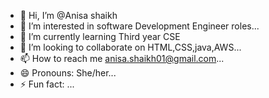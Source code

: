- 👋 Hi, I’m @Anisa shaikh
- 👀 I’m interested in software Development Engineer roles...
- 🌱 I’m currently learning Third year CSE
- 💞️ I’m looking to collaborate on HTML,CSS,java,AWS...
- 📫 How to reach me anisa.shaikh01@gmail.com...
- 😄 Pronouns: She/her...
- ⚡ Fun fact: ...

<!---
Annu012/Annu012 is a ✨ special ✨ repository because its `README.md` (this file) appears on your GitHub profile.
You can click the Preview link to take a look at your changes.
--->
